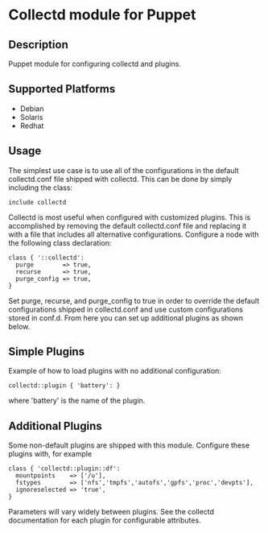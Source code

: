Collectd module for Puppet
==========================

Description
-----------

Puppet module for configuring collectd and plugins.

Supported Platforms
-------------------

* Debian
* Solaris
* Redhat

Usage
-----

The simplest use case is to use all of the configurations in
the default collectd.conf file shipped with collectd. This can
be done by simply including the class:

    include collectd

Collectd is most useful when configured with customized plugins.
This is accomplished by removing the default collectd.conf file
and replacing it with a file that includes all alternative
configurations. Configure a node with the following class
declaration:

    class { '::collectd':
      purge        => true,
      recurse      => true,
      purge_config => true,
    }

Set purge, recurse, and purge_config to true in order to override
the default configurations shipped in collectd.conf and use
custom configurations stored in conf.d. From here you can set up
additional plugins as shown below.

Simple Plugins
--------------

Example of how to load plugins with no additional configuration:

    collectd::plugin { 'battery': }

where 'battery' is the name of the plugin.

Additional Plugins
------------------

Some non-default plugins are shipped with this module. Configure
these plugins with, for example

    class { 'collectd::plugin::df':
      mountpoints    => ['/u'],
      fstypes        => ['nfs','tmpfs','autofs','gpfs','proc','devpts'],
      ignoreselected => 'true',
    }

Parameters will vary widely between plugins. See the collectd
documentation for each plugin for configurable attributes.

